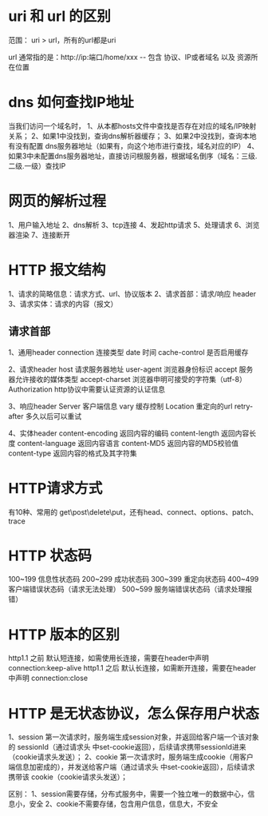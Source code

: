 # uri 和 url 的区别
范围：
uri > url，所有的url都是uri

url 通常指的是：http://ip:端口/home/xxx  -- 包含 协议、IP或者域名 以及 资源所在位置

# dns 如何查找IP地址

当我们访问一个域名时，
1、从本都hosts文件中查找是否存在对应的域名/IP映射关系；
2、如果1中没找到，查询dns解析器缓存；
3、如果2中没找到，查询本地有没有配置 dns服务器地址（如果有，向这个地市进行查找，域名对应的IP）
4、如果3中未配置dns服务器地址，直接访问根服务器，根据域名倒序（域名：三级.二级.一级）查找IP

# 网页的解析过程

1、用户输入地址
2、dns解析 
3、tcp连接
4、发起http请求
5、处理请求
6、浏览器渲染
7、连接断开

# HTTP 报文结构
1、请求的简略信息：请求方式、url、协议版本
2、请求首部：请求/响应 header
3、请求实体：请求的内容（报文）

## 请求首部
1、通用header
connection 连接类型
date 时间
cache-control 是否启用缓存

2、请求header
host 请求服务器地址
user-agent 浏览器身份标识
accept 服务器允许接收的媒体类型
accept-charset 浏览器申明可接受的字符集（utf-8）
Authorization http协议中需要认证资源的认证信息

3、响应header
Server 客户端信息
vary 缓存控制
Location 重定向的url
retry-after 多久以后可以重试

4、实体header
content-encoding 返回内容的编码
content-length 返回内容长度
content-language 返回内容语言
content-MD5 返回内容的MD5校验值
content-type 返回内容的格式及其字符集

# HTTP请求方式
有10种、常用的 get\post\delete\put，还有head、connect、options、patch、trace

# HTTP 状态码
100~199 信息性状态码
200~299 成功状态码
300~399 重定向状态码
400~499 客户端错误状态码（请求无法处理）
500~599 服务端错误状态码（请求处理报错）

# HTTP 版本的区别
http1.1 之前 默认短连接，如需使用长连接，需要在header中声明 connection:keep-alive
http1.1 之后 默认长连接，如需断开连接，需要在header中声明 connection:close

# HTTP 是无状态协议，怎么保存用户状态
1、session 第一次请求时，服务端生成session对象，并返回给客户端一个该对象的 sessionId（通过请求头 中set-cookie返回），后续请求携带sessionId进来（cookie请求头发送）；
2、cookie 第一次请求时，服务端生成cookie（用客户端信息加密成的），并发送给客户端（通过请求头 中set-cookie返回），后续请求携带该 cookie（cookie请求头发送）；

区别：
1、session需要存储，分布式服务中，需要一个独立唯一的数据中心，信息小，安全
2、cookie不需要存储，包含用户信息，信息大，不安全
